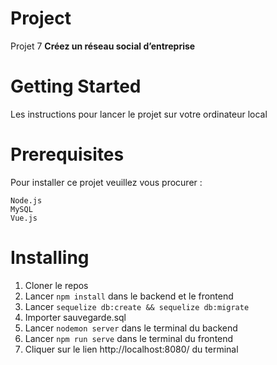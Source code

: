 # Project

Projet 7 **Créez un réseau social d’entreprise**

# Getting Started

Les instructions pour lancer le projet sur votre ordinateur local

# Prerequisites

Pour installer ce projet veuillez vous procurer :

```
Node.js
MySQL
Vue.js

```

# Installing

1.  Cloner le repos
2.  Lancer  `npm install` dans le backend et le frontend
3.  Lancer  `sequelize db:create && sequelize db:migrate`
4.  Importer sauvegarde.sql
5.  Lancer `nodemon server` dans le terminal du backend
6.  Lancer `npm run serve` dans le terminal du frontend
7.  Cliquer sur le lien http://localhost:8080/ du terminal
